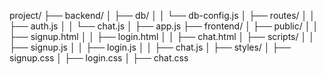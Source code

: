 project/
├── backend/
│   ├── db/
│   │   └── db-config.js
│   ├── routes/
│   │   ├── auth.js
│   │   └── chat.js
│   ├── app.js
├── frontend/
│   ├── public/
│   │   ├── signup.html
│   │   ├── login.html
│   │   ├── chat.html
│   ├── scripts/
│   │   ├── signup.js
│   │   ├── login.js
│   │   ├── chat.js
│   ├── styles/
│       ├── signup.css
│       ├── login.css
│       ├── chat.css
